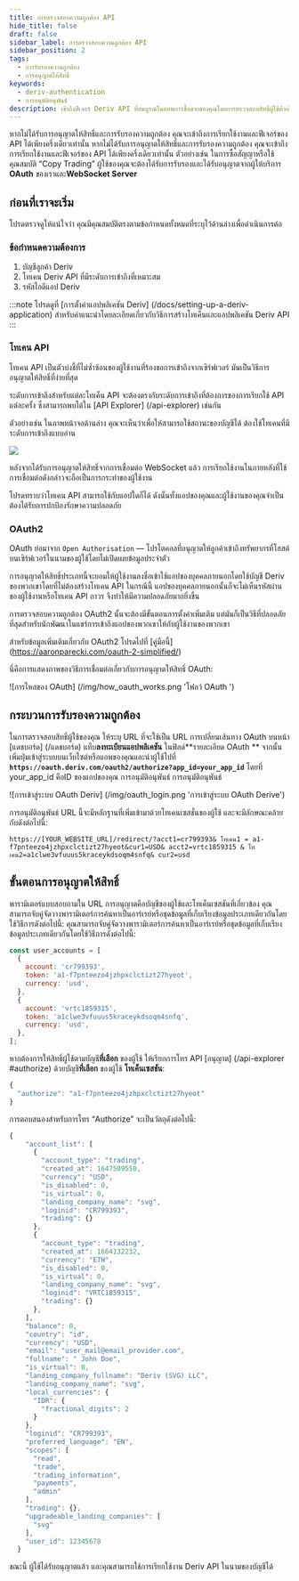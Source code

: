 ```yaml
---
title: การตรวจสอบความถูกต้อง API
hide_title: false
draft: false
sidebar_label: การตรวจสอบความถูกต้อง API
sidebar_position: 2
tags:
  - การรับรองความถูกต้อง
  - การอนุญาตให้สิทธิ์
keywords:
  - deriv-authentication
  - การอนุมัติอนุพันธ์
description: เข้าถึงฟีเจอร์ Deriv API ที่สมบูรณ์ในแอพการซื้อขายของคุณโดยการตรวจสอบสิทธิ์ผู้ใช้ด้วยโทเค็น API เรียนรู้ที่จะทำเช่นนี้ด้วยตัวอย่าง API เรียนรู้ที่จะทำเช่นนี้ด้วยตัวอย่าง API เรียนรู้ที่จะทำเช่นนี้ด้วยตัวอย่าง API
---
```


หากไม่ได้รับการอนุญาตให้สิทธิ์และการรับรองความถูกต้อง คุณจะเข้าถึงการเรียกใช้งานและฟีเจอร์ของ API ได้เพียงครึ่งเดียวเท่านั้น หากไม่ได้รับการอนุญาตให้สิทธิ์และการรับรองความถูกต้อง คุณจะเข้าถึงการเรียกใช้งานและฟีเจอร์ของ API ได้เพียงครึ่งเดียวเท่านั้น ตัวอย่างเช่น ในการซื้อสัญญาหรือใช้คุณสมบัติ “Copy Trading” ผู้ใช้ของคุณจะต้องได้รับการรับรองและได้รับอนุญาตจากผู้ให้บริการ **OAuth** ของเราและ**WebSocket Server**

## ก่อนที่เราจะเริ่ม

โปรดตรวจดูให้แน่ใจว่า คุณมีคุณสมบัติตรงตามข้อกำหนดทั้งหมดที่ระบุไว้ด้านล่างเพื่อดำเนินการต่อ

### ข้อกำหนดความต้องการ

1. บัญชีลูกค้า Deriv
2. โทเคน Deriv API ที่มีระดับการเข้าถึงที่เหมาะสม
3. รหัสไอดีแอป Deriv

:::note
โปรดดูที่ [การตั้งค่าแอปพลิเคชัน Deriv] (/docs/setting-up-a-deriv-application) สำหรับคำแนะนำโดยละเอียดเกี่ยวกับวิธีการสร้างโทเค็นและแอปพลิเคชัน Deriv API
:::

### โทเคน API

โทเคน API เป็นตัวบ่งชี้ที่ไม่ซ้ำซ้อนของผู้ใช้งานที่ร้องขอการเข้าถึงจากเซิร์ฟเวอร์ มันเป็นวิธีการอนุญาตให้สิทธิ์ที่ง่ายที่สุด

ระดับการเข้าถึงสำหรับแต่ละโทเค็น API จะต้องตรงกับระดับการเข้าถึงที่ต้องการของการเรียกใช้ API แต่ละครั้ง ซึ่งสามารถพบได้ใน [API Explorer] (/api-explorer) เช่นกัน

ตัวอย่างเช่น ในภาพหน้าจอด้านล่าง คุณจะเห็นว่าเพื่อให้สามารถใช้สถานะของบัญชีได้ ต้องใช้โทเคนที่มีระดับการเข้าถึงแบบอ่าน

![](/img/acc_status_scope_api_explorer.png)

หลังจากได้รับการอนุญาตให้สิทธิ์จากการเชื่อมต่อ WebSocket แล้ว การเรียกใช้งานในภายหลังที่ใช้การเชื่อมต่อดังกล่าวจะถือเป็นการกระทำของผู้ใช้งาน

โปรดทราบว่าโทเคน API สามารถใช้กับแอปใดก็ได้ ดังนั้นทั้งแอปของคุณและผู้ใช้งานของคุณจำเป็นต้องได้รับการปกป้องรักษาความปลอดภัย

### OAuth2

OAuth ย่อมาจาก `Open Authorisation` — โปรโตคอลที่อนุญาตให้ลูกค้าเข้าถึงทรัพยากรที่โฮสต์บนเซิร์ฟเวอร์ในนามของผู้ใช้โดยไม่เปิดเผยข้อมูลประจำตัว

การอนุญาตให้สิทธิ์ประเภทนี้จะยอมให้ผู้ใช้งานลงชื่อเข้าใช้แอปของบุคคลภายนอกโดยใช้บัญชี Deriv ของพวกเขาโดยที่ไม่ต้องสร้างโทเคน API ในกรณีนี้ แอปของบุคคลภายนอกนั้นก็จะไม่เห็นรหัสผ่านของผู้ใช้งานหรือโทเคน API ถาวร จึงทำให้มีความปลอดภัยมากยิ่งขึ้น

การตรวจสอบความถูกต้อง OAuth2 นั้นจะต้องมีขั้นตอนการตั้งค่าเพิ่มเติม แต่มันก็เป็นวิธีที่ปลอดภัยที่สุดสำหรับนักพัฒนาในแชร์การเข้าถึงแอปของพวกเขาให้กับผู้ใช้งานของพวกเขา

สำหรับข้อมูลเพิ่มเติมเกี่ยวกับ OAuth2 โปรดไปที่ [คู่มือนี้] (https://aaronparecki.com/oauth-2-simplified/)

นี่คือการแสดงภาพของวิธีการเชื่อมต่อเกี่ยวกับการอนุญาตให้สิทธิ์ OAuth:

![การไหลของ OAuth] (/img/how_oauth_works.png 'โฟลว์ OAuth ')

## กระบวนการรับรองความถูกต้อง

ในการตรวจสอบสิทธิ์ผู้ใช้ของคุณ ให้ระบุ URL ที่จะใช้เป็น URL การเปลี่ยนเส้นทาง OAuth บนหน้า [แดชบอร์ด] (/แดชบอร์ด) แท็บ**ลงทะเบียนแอปพลิเคชัน** ในฟิลด์\*\*รายละเอียด OAuth \*\* จากนั้นเพิ่มปุ่มเข้าสู่ระบบบนเว็บไซต์หรือแอพของคุณและนำผู้ใช้ไปที่ **`https://oauth.deriv.com/oauth2/authorize?app_id=your_app_id`** โดยที่ your_app_id คือID ของแอปของคุณ การอนุมัติอนุพันธ์ การอนุมัติอนุพันธ์

![การเข้าสู่ระบบ OAuth Deriv] (/img/oauth_login.png 'การเข้าสู่ระบบ OAuth Derive')

การอนุมัติอนุพันธ์ URL นี้จะมีหลักฐานที่เพิ่มเข้ามาด้วยโทเคนเซสชั่นของผู้ใช้ และจะมีลักษณะคล้ายกับดังต่อไปนี้:

`https://[YOUR_WEBSITE_URL]/redirect/?acct1=cr799393& โทเคน1 = a1-f7pnteezo4jzhpxclctizt27hyeot&cur1=USD& acct2=vrtc1859315 & โทเคน2=a1clwe3vfuuus5kraceykdsoqm4snfq& cur2=usd`

## ขั้นตอนการอนุญาตให้สิทธิ์

พารามิเตอร์แบบสอบถามใน URL การอนุญาตคือบัญชีของผู้ใช้และโทเค็นเซสชันที่เกี่ยวข้อง คุณสามารถจับคู่จัดวางพารามิเตอร์การค้นหาเป็นอาร์เรย์หรือชุดข้อมูลที่เก็บเรียงข้อมูลประเภทเดียวกันโดยใช้วิธีการดังต่อไปนี้: คุณสามารถจับคู่จัดวางพารามิเตอร์การค้นหาเป็นอาร์เรย์หรือชุดข้อมูลที่เก็บเรียงข้อมูลประเภทเดียวกันโดยใช้วิธีการดังต่อไปนี้:

```js showLineNumbers
const user_accounts = [
  {
    account: 'cr799393',
    token: 'a1-f7pnteezo4jzhpxclctizt27hyeot',
    currency: 'usd',
  },
  {
    account: 'vrtc1859315',
    token: 'a1clwe3vfuuus5kraceykdsoqm4snfq',
    currency: 'usd',
  },
];
```

หากต้องการให้สิทธิ์ผู้ใช้ตามบัญชี**ที่เลือก** ของผู้ใช้ ให้เรียกการโทร API [อนุญาต] (/api-explorer #authorize) ด้วยบัญชี**ที่เลือก** ของผู้ใช้ **โทเค็นเซสชัน**:

```js showLineNumbers
{
  "authorize": "a1-f7pnteezo4jzhpxclctizt27hyeot"
}
```

การตอบสนองสำหรับการโทร “Authorize” จะเป็นวัตถุดังต่อไปนี้:

```js showLineNumbers
{
    "account_list": [
      {
        "account_type": "trading",
        "created_at": 1647509550,
        "currency": "USD",
        "is_disabled": 0,
        "is_virtual": 0,
        "landing_company_name": "svg",
        "loginid": "CR799393",
        "trading": {}
      },
      {
        "account_type": "trading",
        "created_at": 1664132232,
        "currency": "ETH",
        "is_disabled": 0,
        "is_virtual": 0,
        "landing_company_name": "svg",
        "loginid": "VRTC1859315",
        "trading": {}
      },
    ],
    "balance": 0,
    "country": "id",
    "currency": "USD",
    "email": "user_mail@email_provider.com",
    "fullname": " John Doe",
    "is_virtual": 0,
    "landing_company_fullname": "Deriv (SVG) LLC",
    "landing_company_name": "svg",
    "local_currencies": {
      "IDR": {
        "fractional_digits": 2
      }
    },
    "loginid": "CR799393",
    "preferred_language": "EN",
    "scopes": [
      "read",
      "trade",
      "trading_information",
      "payments",
      "admin"
    ],
    "trading": {},
    "upgradeable_landing_companies": [
      "svg"
    ],
    "user_id": 12345678
  }
```

ขณะนี้ ผู้ใช้ได้รับอนุญาตแล้ว และคุณสามารถใช้การเรียกใช้งาน Deriv API ในนามของบัญชีได้
